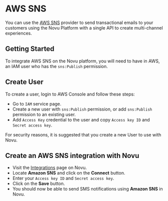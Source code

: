 # AWS SNS

You can use the [AWS SNS](https://aws.amazon.com/sns/) provider to send transactional emails to your customers using the Novu Platform with a single API to create multi-channel experiences.

## Getting Started

To integrate AWS SNS on the Novu platform, you will need to have in AWS, an IAM user who has the `sns:Publish` permission.

## Create User

To create a user, login to AWS Console and follow these steps:

- Go to `IAM` service page.
- Create a new user with `sns:Publish` permission, or add `sns:Publish` permission to an existing user.
- Add `Access Key` credential to the user and copy `Access key ID` and `Secret access key`.

For security reasons, it is suggested that you create a new User to use with Novu.

## Create an AWS SNS integration with Novu

- Visit the [Integrations](https://web.novu.co/integrations) page on Novu.
- Locate **Amazon SNS** and click on the **Connect** button.
- Enter your `Access key ID` and `Secret access key`.
- Click on the **Save** button.
- You should now be able to send SMS notifications using **Amazon SNS** in Novu.

